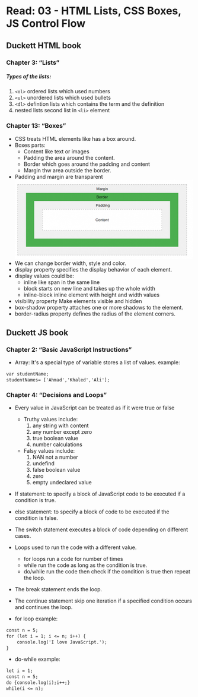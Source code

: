 # Read: 03 - HTML Lists, CSS Boxes, JS Control Flow

## Duckett HTML book

### Chapter 3: “Lists” 

##### Types of the lists:
1. `<ol>` ordered lists which used numbers 
2. `<ul>` unordered lists which used bullets 
3. `<dl>` defintion lists which contains the term and the definition 
4. nested lists second list in `<li>` element

### Chapter 13: “Boxes” 

- CSS treats HTML elements like has a box around. 
- Boxes parts: 
    - Content like text or images 
    - Padding the area around the content. 
    - Border which goes around the padding and content
    - Margin thw area outside the border.
- Padding and margin are transparent
![Box Parts](R0c150fee87c95feb6aa4665012605450.png "Box")
- We can change border width, style and color.
- display property specifies the display behavior of each element.
- display values could be:
    - inline like span in the same line
    - block starts on new line and takes up the whole width
    - inline-block inline element with height and width values
- visibility property Make elements visible and hidden
- box-shadow property attaches one or more shadows to the element.
- border-radius property defines the radius of the element corners.


## Duckett JS book

### Chapter 2: “Basic JavaScript Instructions”
 
- Array: It's a special type of variable stores a list of values. 
  example:
   
```
var studentName; 
studentNames= ['Ahmad','Khaled','Ali'];

```

### Chapter 4: “Decisions and Loops”

- Every value in JavaScript can be treated as if it were true or false
    - Truthy values include: 
        1. any string with content
        2. any number except zero
        3. true boolean value
        4. number calculations
    - Falsy values include:
        1. NAN not a number
        2. undefind
        3. false boolean value
        4. zero
        5. empty undeclared value

- If statement: to specify a block of JavaScript code to be executed if a condition is true.
- else statement: to specify a block of code to be executed if the condition is false.
- The switch statement executes a block of code depending on different cases.
- Loops used to run the code with a different value.
    - for loops run a code for number of times
    - while run the code as long as the condition is true.
    - do/while run the code then check if the condition is true then repeat the loop.
- The break statement ends the loop.
- The continue statement skip one iteration if a specified condition occurs and continues the loop.

- for loop example:
``````````
const n = 5;
for (let i = 1; i <= n; i++) {
    console.log('I love JavaScript.');
}
````````````
- do-while example:
```````````
let i = 1;
const n = 5;
do {console.log(i);i++;} 
while(i <= n); 
````````````